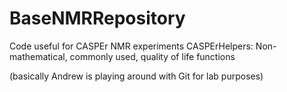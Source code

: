 # BaseNMRRepository
Code useful for CASPEr NMR experiments
CASPErHelpers: Non-mathematical, commonly used, quality of life functions

(basically Andrew is playing around with Git for lab purposes)

